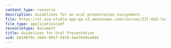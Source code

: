 ```yaml
---
content_type: resource
description: Guidelines for an oral presentation assignment.
file: https://ol-ocw-studio-app-qa.s3.amazonaws.com/courses/21l-016-learning-from-the-past-drama-science-performance-spring-2009/b819079c360e901f56fd4ae7649ee604_MIT21L_016s09_assn03_guide_pres.pdf
file_type: application/pdf
resourcetype: Document
title: Guidelines for Oral Presentation
uid: b819079c-360e-901f-56fd-4ae7649ee604
---
```

